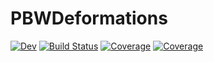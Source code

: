 # PBWDeformations

[![Dev](https://img.shields.io/badge/docs-dev-blue.svg)](https://a-rt.gitlab.io/PBWDeformations.jl/dev)
[![Build Status](https://gitlab.com/a-rt/PBWDeformations.jl/badges/master/pipeline.svg)](https://gitlab.com/a-rt/PBWDeformations.jl/pipelines)
[![Coverage](https://gitlab.com/a-rt/PBWDeformations.jl/badges/master/coverage.svg)](https://gitlab.com/a-rt/PBWDeformations.jl/commits/master)
[![Coverage](https://codecov.io/gh/a-rt/PBWDeformations.jl/branch/master/graph/badge.svg)](https://codecov.io/gh/a-rt/PBWDeformations.jl)
